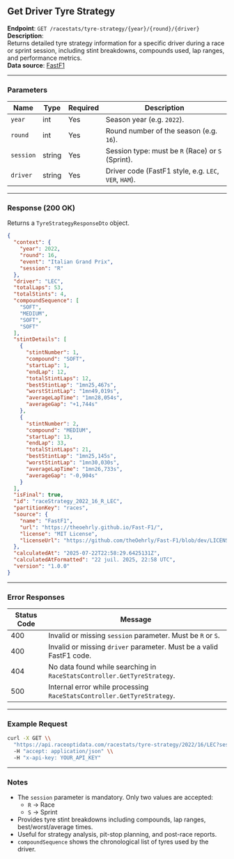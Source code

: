 ## Get Driver Tyre Strategy

**Endpoint**: `GET /racestats/tyre-strategy/{year}/{round}/{driver}`  
**Description**:  
Returns detailed tyre strategy information for a specific driver during a race or sprint session, including stint breakdowns, compounds used, lap ranges, and performance metrics.  
**Data source**: [FastF1](https://theoehrly.github.io/Fast-F1/)

---

### Parameters

| Name      | Type   | Required | Description |
|-----------|--------|----------|-------------|
| `year`    | int    | Yes      | Season year (e.g. `2022`). |
| `round`   | int    | Yes      | Round number of the season (e.g. `16`). |
| `session` | string | Yes      | Session type: must be `R` (Race) or `S` (Sprint). |
| `driver`  | string | Yes      | Driver code (FastF1 style, e.g. `LEC`, `VER`, `HAM`). |

---

### Response (200 OK)

Returns a `TyreStrategyResponseDto` object.

```json
{
  "context": {
    "year": 2022,
    "round": 16,
    "event": "Italian Grand Prix",
    "session": "R"
  },
  "driver": "LEC",
  "totalLaps": 53,
  "totalStints": 4,
  "compoundSequence": [
    "SOFT",
    "MEDIUM",
    "SOFT",
    "SOFT"
  ],
  "stintDetails": [
    {
      "stintNumber": 1,
      "compound": "SOFT",
      "startLap": 1,
      "endLap": 12,
      "totalStintLaps": 12,
      "bestStintLap": "1mn25,467s",
      "worstStintLap": "1mn49,019s",
      "averageLapTime": "1mn28,054s",
      "averageGap": "+1,744s"
    },
    {
      "stintNumber": 2,
      "compound": "MEDIUM",
      "startLap": 13,
      "endLap": 33,
      "totalStintLaps": 21,
      "bestStintLap": "1mn25,145s",
      "worstStintLap": "1mn30,030s",
      "averageLapTime": "1mn26,733s",
      "averageGap": "-0,904s"
    }
  ],
  "isFinal": true,
  "id": "raceStrategy_2022_16_R_LEC",
  "partitionKey": "races",
  "source": {
    "name": "FastF1",
    "url": "https://theoehrly.github.io/Fast-F1/",
    "license": "MIT License",
    "licenseUrl": "https://github.com/theOehrly/Fast-F1/blob/dev/LICENSE"
  },
  "calculatedAt": "2025-07-22T22:58:29.6425131Z",
  "calculatedAtFormatted": "22 juil. 2025, 22:58 UTC",
  "version": "1.0.0"
}
```

---

### Error Responses

| Status Code | Message |
|-------------|---------|
| 400         | Invalid or missing `session` parameter. Must be `R` or `S`. |
| 400         | Invalid or missing `driver` parameter. Must be a valid FastF1 code. |
| 404         | No data found while searching in `RaceStatsController.GetTyreStrategy`. |
| 500         | Internal error while processing `RaceStatsController.GetTyreStrategy`.  |

---

### Example Request

```bash
curl -X GET \\
  "https://api.raceoptidata.com/racestats/tyre-strategy/2022/16/LEC?session=R" \\
  -H "accept: application/json" \\
  -H "x-api-key: YOUR_API_KEY"
```

---

### Notes

- The `session` parameter is mandatory. Only two values are accepted:  
  - `R` → Race  
  - `S` → Sprint  
- Provides tyre stint breakdowns including compounds, lap ranges, best/worst/average times.  
- Useful for strategy analysis, pit-stop planning, and post-race reports.  
- `compoundSequence` shows the chronological list of tyres used by the driver.